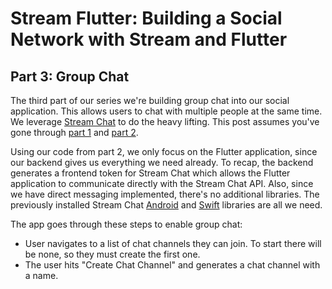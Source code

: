 # Stream Flutter: Building a Social Network with Stream and Flutter
## Part 3: Group Chat

The third part of our series we're building group chat into our social application. This allows users to chat with multiple people at the same time. We leverage [Stream Chat](https://getstream.io/chat/) to do the heavy lifting. This post assumes you've gone through [part 1](https://github.com/nparsons08/stream-flutter/tree/1-social) and [part 2](https://github.com/nparsons08/stream-flutter/tree/2-messaging). 

Using our code from part 2, we only focus on the Flutter application, since our backend gives us everything we need already. To recap, the backend generates a frontend token for Stream Chat which allows the Flutter application to communicate directly with the Stream Chat API. Also, since we have direct messaging implemented, there's no additional libraries. The previously installed Stream Chat [Android](https://github.com/GetStream/stream-chat-android) and [Swift](https://github.com/GetStream/stream-chat-swift) libraries are all we need.

The app goes through these steps to enable group chat:

* User navigates to a list of chat channels they can join. To start there will be none, so they must create the first one.
* The user hits "Create Chat Channel" and generates a chat channel with a name. 


